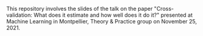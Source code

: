 This repository involves the slides of the talk on the paper "Cross-validation: What does it estimate and how well does it do it?" 
presented at Machine Learning in Montpellier, Theory & Practice group on November 25, 2021.
